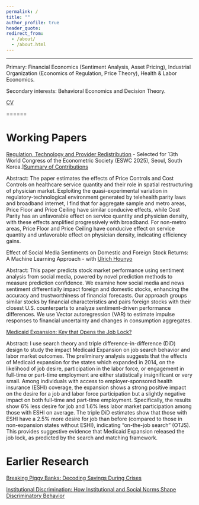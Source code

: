 ```yaml
---
permalink: /
title: ""
author_profile: true
header_quote:
redirect_from: 
  - /about/
  - /about.html
---
```

---




Primary: Financial Economics (Sentiment Analysis, Asset Pricing), Industrial Organization (Economics of Regulation, Price Theory),
Health & Labor Economics.

Secondary interests: Behavioral Economics and Decision Theory.

[CV](https://www.dropbox.com/scl/fi/uwrx9xmfglkti2mujhd2g/Piyush_CV.pdf?rlkey=zpbvzi7panmk2fzi5nq7j17a2&st=4zouktsl&dl=0)

====== 

Working Papers
======
[Regulation, Technology and Provider Redistribution](https://www.dropbox.com/scl/fi/vrzb27hu7ssyg8bi0x9gw/JMP_Manuscript_Piyush.pdf?rlkey=btwj0y6pi2la4whnlc4biczbi&st=n6zixwmc&dl=0) - Selected for 13th World Congress of the Econometric Society (ESWC 2025), Seoul, South Korea.][Summary of Contributions](https://www.dropbox.com/scl/fi/gw2mrddljugt1yfmnb4a0/JMP_Contributions.pdf?rlkey=ei5fgowgz17orms5wsxq5ffcr&st=1kp29tg3&dl=0)

Abstract: The paper estimates the effects of Price Controls and Cost Controls on healthcare service quantity and their role in spatial
restructuring of physician market. Exploiting the quasi-experimental variation in regulatory-technological environment generated
by telehealth parity laws and broadband internet, I find that for aggregate sample and metro areas, Price Floor and Price Ceiling
have similar conducive effects, while Cost Parity has an unfavorable effect on service quantity and physician density, with these
effects amplified progressively with broadband. For non-metro areas, Price Floor and Price Ceiling have conducive effect on service
quantity and unfavorable effect on physician density, indicating efficiency gains.

Effect of Social Media Sentiments on Domestic and Foreign Stock Returns: A Machine Learning Approach - with [Ulrich Hounyo](https://sites.google.com/site/ulrichounyo/) 

Abstract: This paper predicts stock market performance using sentiment analysis from social media, powered by novel prediction
methods to measure prediction confidence. We examine how social media and news sentiment differentially impact foreign and
domestic stocks, enhancing the accuracy and trustworthiness of financial forecasts. Our approach groups similar stocks by financial
characteristics and pairs foreign stocks with their closest U.S. counterparts to analyze sentiment-driven performance differences. We
use Vector autoregression (VAR) to estimate impulse responses to financial uncertainty and changes in consumption aggregates.


[Medicaid Expansion: Key that Opens the Job Lock?]()

Abstract: I use search theory and triple difference-in-difference (DiD) design to study the impact Medicaid Expansion on job search
behavior and labor market outcomes. The preliminary analysis suggests that the effects of Medicaid expansion for the states which
expanded in 2014, on the likelihood of job desire, participation in the labor force, or engagement in full-time or part-time employment
are either statistically insignificant or very small. Among individuals with access to employer-sponsored health insurance (ESHI)
coverage, the expansion shows a strong positive impact on the desire for a job and labor force participation but a slightly negative
impact on both full-time and part-time employment. Specifically, the results show 6% less desire for job and 1.6% less labor market
participation among those with ESHI on average. The triple DiD estimates show that those with ESHI have a 2.5% more desire for
job than before (compared to those in non-expansion states without ESHI), indicating “on-the-job search” (OTJS). This provides
suggestive evidence that Medicaid Expansion released the job lock, as predicted by the search and matching framework.

Earlier Research
======

[Breaking Piggy Banks: Decoding Savings During Crises]()

[Institutional Discrimination: How Institutional and Social Norms Shape Discriminatory Behavior]()




